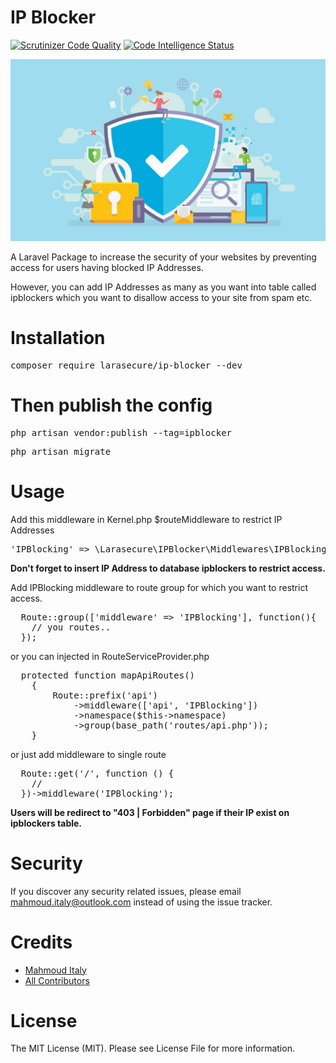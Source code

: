 # IP Blocker
[![Scrutinizer Code Quality](https://scrutinizer-ci.com/g/Mahmoud-Italy/LaraSecure-IPBlocker/badges/quality-score.png?b=master)](https://scrutinizer-ci.com/g/Mahmoud-Italy/LaraSecure-IPBlocker/?branch=master)
[![Code Intelligence Status](https://scrutinizer-ci.com/g/Mahmoud-Italy/LaraSecure-IPBlocker/badges/code-intelligence.svg?b=master)](https://scrutinizer-ci.com/code-intelligence)

![ib-blocker](ip-blocker.jpg)

A Laravel Package to increase the security of your websites by preventing access for users having blocked IP Addresses.

However, you can add IP Addresses as many as you want into table called ipblockers which you want to disallow access to your site from spam etc.

# Installation
<pre>composer require larasecure/ip-blocker --dev</pre>

# Then publish the config
<pre>php artisan vendor:publish --tag=ipblocker</pre>
<pre>php artisan migrate</pre>


# Usage
Add this middleware in Kernel.php $routeMiddleware to restrict IP Addresses

<pre>'IPBlocking' => \Larasecure\IPBlocker\Middlewares\IPBlocking::class</pre>

<b>Don't forget to insert IP Address to database ipblockers to restrict access.</b>

Add IPBlocking middleware to route group for which you want to restrict access.
<pre>
  Route::group(['middleware' => 'IPBlocking'], function(){
    // you routes..
  });
</pre>
or you can injected in RouteServiceProvider.php
<pre>
  protected function mapApiRoutes()
    {
        Route::prefix('api')
            ->middleware(['api', 'IPBlocking'])
            ->namespace($this->namespace)
            ->group(base_path('routes/api.php'));
    }
</pre>

or just add middleware to single route
<pre>
  Route::get('/', function () {
    //
  })->middleware('IPBlocking');
</pre>

<b>Users will be redirect to "403 | Forbidden" page if their IP exist on ipblockers table.</b>


# Security
If you discover any security related issues, please email mahmoud.italy@outlook.com instead of using the issue tracker.

# Credits

  <ul>
    <li><a href="https://github.com/Mahmoud-Italy">Mahmoud Italy</a></li>
    <li><a href="https://github.com/Mahmoud-Italy/Larafast-fastApi/graphs/contributors">All Contributors</a></li>
  </ul>

# License
The MIT License (MIT). Please see License File for more information.